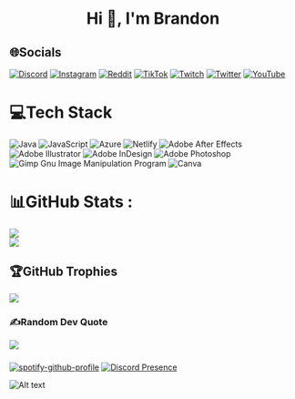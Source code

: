 <h1 align="center">Hi 👋, I'm Brandon</h1>

## 🌐Socials
[![Discord](https://img.shields.io/badge/Discord-%237289DA.svg?logo=discord&logoColor=white)](htttps://discord.gg/eueBDuxkTW) [![Instagram](https://img.shields.io/badge/Instagram-%23E4405F.svg?logo=Instagram&logoColor=white)](https://instagram.com/brandonolivares14) [![Reddit](https://img.shields.io/badge/Reddit-%23FF4500.svg?logo=Reddit&logoColor=white)](https://reddit.com/user/Visual_Principle_667) [![TikTok](https://img.shields.io/badge/TikTok-%23000000.svg?logo=TikTok&logoColor=white)](https://tiktok.com/@brandonplays1) [![Twitch](https://img.shields.io/badge/Twitch-%239146FF.svg?logo=Twitch&logoColor=white)](https://twitch.tv/brandonplays1593) [![Twitter](https://img.shields.io/badge/Twitter-%231DA1F2.svg?logo=Twitter&logoColor=white)](https://twitter.com/Brandon3566) [![YouTube](https://img.shields.io/badge/YouTube-%23FF0000.svg?logo=YouTube&logoColor=white)](https://youtube.com/c/UC78e9kaz5jn2R223Wp18R9Q) 

# 💻Tech Stack
![Java](https://img.shields.io/badge/java-%23ED8B00.svg?style=flat&logo=java&logoColor=white) ![JavaScript](https://img.shields.io/badge/javascript-%23323330.svg?style=flat&logo=javascript&logoColor=%23F7DF1E) ![Azure](https://img.shields.io/badge/azure-%230072C6.svg?style=flat&logo=azure-devops&logoColor=white) ![Netlify](https://img.shields.io/badge/netlify-%23000000.svg?style=flat&logo=netlify&logoColor=#00C7B7) ![Adobe After Effects](https://img.shields.io/badge/Adobe%20After%20Effects-9999FF.svg?style=flat&logo=Adobe%20After%20Effects&logoColor=white) ![Adobe Illustrator](https://img.shields.io/badge/adobeillustrator-%23FF9A00.svg?style=flat&logo=adobeillustrator&logoColor=white) ![Adobe InDesign](https://img.shields.io/badge/Adobe%20InDesign-49021F?style=flat&logo=adobeindesign&logoColor=white) ![Adobe Photoshop](https://img.shields.io/badge/adobephotoshop-%2331A8FF.svg?style=flat&logo=adobephotoshop&logoColor=white) ![Gimp Gnu Image Manipulation Program](https://img.shields.io/badge/Gimp-657D8B?style=flat&logo=gimp&logoColor=FFFFFF) ![Canva](https://img.shields.io/badge/Canva-%2300C4CC.svg?style=flat&logo=Canva&logoColor=white)

# 📊GitHub Stats :
![](https://github-readme-stats.vercel.app/api?username=BrandonPlays&theme=blueberry&hide_border=true&include_all_commits=true&count_private=true)<br/> 
![](https://github-readme-streak-stats.herokuapp.com/?user=BrandonPlays&theme=blueberry&hide_border=true)<br/>

## 🏆GitHub Trophies
![](https://github-profile-trophy.vercel.app/?username=BrandonPlays&theme=onedark&no-frame=true&no-bg=false&margin-w=4)

### ✍️Random Dev Quote
![](https://quotes-github-readme.vercel.app/api?type=horizontal&theme=radical)

###
[![spotify-github-profile](https://spotify-github-profile.vercel.app/api/view?uid=brandonolivares123&cover_image=true&theme=default&bar_color=53b14f&bar_color_cover=false)](https://github.com/kittinan/spotify-github-profile) [![Discord Presence](https://lanyard.cnrad.dev/api/426874451162955779)](https://discord.com/users/426874451162955779)

![Alt text](https://spotify-recently-played-readme.vercel.app/api?user=brandonolivares123)
